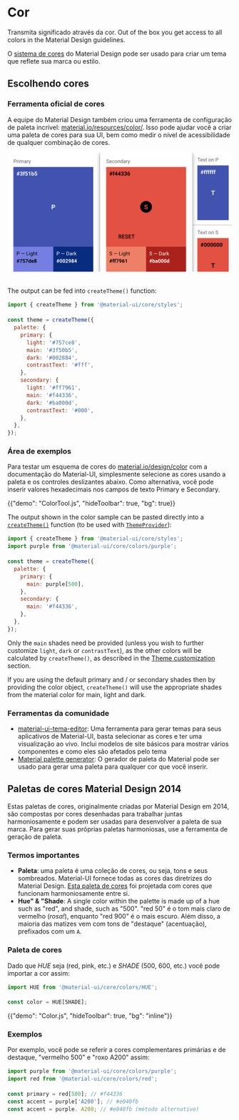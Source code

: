 # Cor

<p class="description">Transmita significado através da cor. Out of the box you get access to all colors in the Material Design guidelines.</p>

O [sistema de cores](https://material.io/design/color/) do Material Design pode ser usado para criar um tema que reflete sua marca ou estilo.

## Escolhendo cores

### Ferramenta oficial de cores

A equipe do Material Design também criou uma ferramenta de configuração de paleta incrível: [material.io/resources/color/](https://material.io/resources/color/). Isso pode ajudar você a criar uma paleta de cores para sua UI, bem como medir o nível de acessibilidade de qualquer combinação de cores.

<a href="https://material.io/resources/color/#!/?view.left=0&view.right=0&primary.color=3F51B5&secondary.color=F44336" target="_blank" rel="noopener nofollow">
  <img src="/static/images/color/colorTool.png" alt="Ferramenta oficial de cores" style="width: 574px" />
</a>

<br />
<br />

The output can be fed into `createTheme()` function:

```js
import { createTheme } from '@material-ui/core/styles';

const theme = createTheme({
  palette: {
    primary: {
      light: '#757ce8',
      main: '#3f50b5',
      dark: '#002884',
      contrastText: '#fff',
    },
    secondary: {
      light: '#ff7961',
      main: '#f44336',
      dark: '#ba000d',
      contrastText: '#000',
    },
  },
});
```

### Área de exemplos

Para testar um esquema de cores do [material.io/design/color](https://material.io/design/color/) com a documentação do Material-UI, simplesmente selecione as cores usando a paleta e os controles deslizantes abaixo. Como alternativa, você pode inserir valores hexadecimais nos campos de texto Primary e Secondary.

{{"demo": "ColorTool.js", "hideToolbar": true, "bg": true}}

The output shown in the color sample can be pasted directly into a [`createTheme()`](/material-ui/customization/theming/#createtheme-options-theme) function (to be used with [`ThemeProvider`](/material-ui/customization/theming/#theme-provider)):

```jsx
import { createTheme } from '@material-ui/core/styles';
import purple from '@material-ui/core/colors/purple';

const theme = createTheme({
  palette: {
    primary: {
      main: purple[500],
    },
    secondary: {
      main: '#f44336',
    },
  },
});
```

Only the `main` shades need be provided (unless you wish to further customize `light`, `dark` or `contrastText`), as the other colors will be calculated by `createTheme()`, as described in the [Theme customization](/material-ui/customization/palette/) section.

If you are using the default primary and / or secondary shades then by providing the color object, `createTheme()` will use the appropriate shades from the material color for main, light and dark.

### Ferramentas da comunidade

- [material-ui-tema-editor](https://in-your-saas.github.io/material-ui-theme-editor/): Uma ferramenta para gerar temas para seus aplicativos de Material-UI, basta selecionar as cores e ter uma visualização ao vivo. Inclui modelos de site básicos para mostrar vários componentes e como eles são afetados pelo tema
- [Material palette generator](https://material.io/inline-tools/color/): O gerador de paleta do Material pode ser usado para gerar uma paleta para qualquer cor que você inserir.

## Paletas de cores Material Design 2014

Estas paletas de cores, originalmente criadas por Material Design em 2014, são compostas por cores desenhadas para trabalhar juntas harmoniosamente e podem ser usadas para desenvolver a paleta de sua marca. Para gerar suas próprias paletas harmoniosas, use a ferramenta de geração de paleta.

### Termos importantes

- **Paleta**: uma paleta é uma coleção de cores, ou seja, tons e seus sombreados. Material-UI fornece todas as cores das diretrizes do Material Design. [Esta paleta de cores](#color-palette) foi projetada com cores que funcionam harmoniosamente entre si.
- **Hue" & "Shade**: A single color within the palette is made up of a hue such as "red", and shade, such as "500". "red 50" é o tom mais claro de vermelho (_rosa!_), enquanto "red 900" é o mais escuro. Além disso, a maioria das matizes vem com tons de "destaque" (acentuação), prefixados com um `A`.

### Paleta de cores

Dado que _HUE_ seja (red, pink, etc.) e _SHADE_ (500, 600, etc.) você pode importar a cor assim:

```jsx
import HUE from '@material-ui/core/colors/HUE';

const color = HUE[SHADE];
```

{{"demo": "Color.js", "hideToolbar": true, "bg": "inline"}}

### Exemplos

Por exemplo, você pode se referir a cores complementares primárias e de destaque, "vermelho 500" e "roxo A200" assim:

```js
import purple from '@material-ui/core/colors/purple';
import red from '@material-ui/core/colors/red';

const primary = red[500]; // #f44336
const accent = purple['A200']; // #e040fb
const accent = purple. A200; // #e040fb (método alternativo)
```
